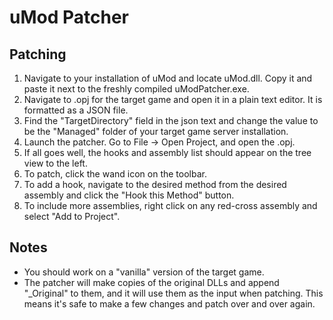 uMod Patcher
============

## Patching

 1. Navigate to your installation of uMod and locate uMod.dll. Copy it and paste it next to the freshly compiled uModPatcher.exe.
 2. Navigate to .opj for the target game and open it in a plain text editor. It is formatted as a JSON file.
 3. Find the "TargetDirectory" field in the json text and change the value to be the "Managed" folder of your target game server installation.
 4. Launch the patcher. Go to File -> Open Project, and open the .opj.
 5. If all goes well, the hooks and assembly list should appear on the tree view to the left.
 6. To patch, click the wand icon on the toolbar.
 7. To add a hook, navigate to the desired method from the desired assembly and click the "Hook this Method" button.
 8. To include more assemblies, right click on any red-cross assembly and select "Add to Project".

## Notes

 * You should work on a "vanilla" version of the target game.
 * The patcher will make copies of the original DLLs and append "_Original" to them, and it will use them as the input when patching. This means it's safe to make a few changes and patch over and over again.
